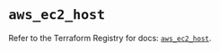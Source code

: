 # `aws_ec2_host`

Refer to the Terraform Registry for docs: [`aws_ec2_host`](https://registry.terraform.io/providers/hashicorp/aws/4.67.0/docs/resources/ec2_host).
